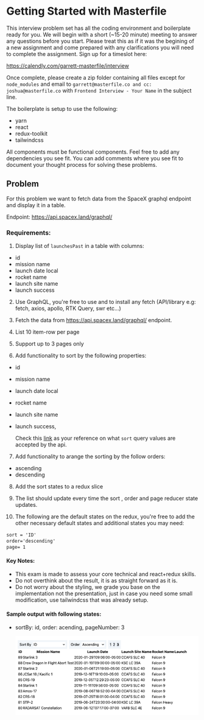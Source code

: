 # Getting Started with Masterfile

This interview problem set has all the coding environment and boilerplate ready for you. We will begin with a short (~15-20 minute) meeting to answer any questions before you start. Please treat this as if it was the begining of a new assignment and come prepared with any clarifications you will need to complete the assignment. Sign up for a timeslot here:


https://calendly.com/garrett-masterfile/interview


Once complete, please create a zip folder containing all files except for `node_modules` and email to `garrett@masterfile.co and cc: joshua@masterfile.co` with `Frontend Interview - Your Name` in the subject line.

The boilerplate is setup to use the following:

- yarn
- react
- redux-toolkit
- tailwindcss

All components must be functional components. Feel free to add any dependencies you see fit. You can add comments where you see fit to document your thought process for solving these problems.

## Problem

For this problem we want to fetch data from the SpaceX graphql endpoint and display it in a table.

Endpoint: https://api.spacex.land/graphql/

### Requirements:

1. Display list of `launchesPast` in a table with columns:

- id
- mission name
- launch date local
- rocket name
- launch site name
- launch success

2. Use GraphQL, you're free to use and to install any fetch (API/library e.g: fetch, axios, apollo, RTK Query, swr etc...)

3. Fetch the data from https://api.spacex.land/graphql/ endpoint.

4. List 10 item-row per page

5. Support up to 3 pages only

6. Add functionality to sort by the following properties:

- id
- mission name
- launch date local
- rocket name
- launch site name
- launch success,

  Check this [link](https://github.com/SpaceXLand/api/blob/master/src/utils/filters/sort.ts) as your reference on what `sort` query values are accepted by the api.

7. Add functionality to arange the sorting by the follow orders:

- ascending
- descending

8. Add the sort states to a redux slice

9. The list should update every time the sort , order and page reducer state updates.

10. The following are the default states on the redux, you're free to add the other necessary default states and additional states you may need:

```
sort = 'ID'
order='descending'
page= 1
```

#### Key Notes:

- This exam is made to assess your core technical and react+redux skills.
- Do not overthink about the result, it is as straight forward as it is.
- Do not worry about the styling, we grade you base on the implementation not the presentation, just in case you need some small modification, use tailwindcss that was already setup.

#### Sample output with following states:

- sortBy: id, order: acending, pageNumber: 3

  ![Sample Output](./image.png "Sample Output")
